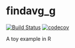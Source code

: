 # findavg_g
[![Build
Status](https://travis-ci.com/gava31/findavg2.svg?branch=master)](https://travis-ci.com/gava31/findavg2)
[![codecov](https://codecov.io/gh/gava31/findavg2/branch/master/graphs/badge.svg)](https://codecov.io/gh/gava31/findavg2)


A toy example in R
